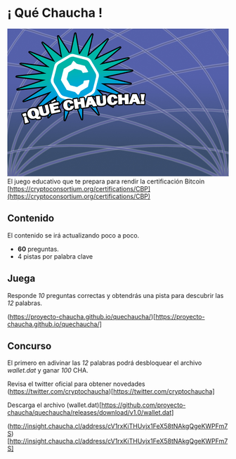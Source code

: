 # ¡ Qué Chaucha !
![Que Chaucha](data/bgimage/menu.jpg)
El juego educativo que te prepara para rendir la certificación Bitcoin
[https://cryptoconsortium.org/certifications/CBP](https://cryptoconsortium.org/certifications/CBP)

## Contenido
El contenido se irá actualizando poco a poco.

- **60** preguntas.
- 4 pistas por palabra clave

## Juega
Responde *10* preguntas correctas y obtendrás una pista
para descubrir las *12* palabras.

(https://proyecto-chaucha.github.io/quechaucha/)[https://proyecto-chaucha.github.io/quechaucha/]

## Concurso

El primero en adivinar las *12* palabras podrá
desbloquear el archivo *wallet.dat* y ganar *100* CHA.

Revisa el twitter oficial para obtener novedades
(https://twitter.com/cryptochaucha)[https://twitter.com/cryptochaucha]

Descarga el archivo (wallet.dat)[https://github.com/proyecto-chaucha/quechaucha/releases/download/v1.0/wallet.dat]

(http://insight.chaucha.cl/address/cV1rxKiTHUvjx1FeX58tNAkgQgeKWPFm7S)[http://insight.chaucha.cl/address/cV1rxKiTHUvjx1FeX58tNAkgQgeKWPFm7S]
